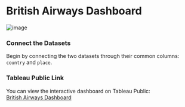 # British Airways Dashboard

![image](https://github.com/user-attachments/assets/04e58b9d-2e73-4359-9d11-38b3e502ae2e)

### Connect the Datasets
Begin by connecting the two datasets through their common columns: `country` and `place`.

### Tableau Public Link
You can view the interactive dashboard on Tableau Public:  
[British Airways Dashboard](https://public.tableau.com/app/profile/vaibhavi.m7390/viz/Britishairwaysdashboard/Dashboard1?publish=yes)



